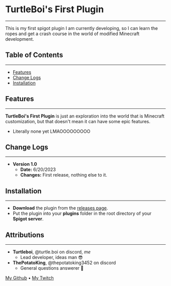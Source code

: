 # TurtleBoi's First Plugin
___
This is my first spigot plugin I am currently developing, so I can learn the ropes and get a crash course in the world of modified Minecraft development.

## Table of Contents
___
- [Features](https://github.com/Turtle-Boi/First-Spigot-Plugin#features)
- [Change Logs](https://github.com/Turtle-Boi/First-Spigot-Plugin#change-logs)
- [Installation](https://github.com/Turtle-Boi/First-Spigot-Plugin#installation)

## Features
___
**TurtleBoi's First Plugin** is just an exploration into the world that is Minecraft customization, but that doesn't mean it can have some epic features.
- Literally none yet LMAOOOOOOOOO
## Change Logs
___
- **Version 1.0**
  - **Date:** 6/20/2023
  - **Changes:** First release, nothing else to it.

## Installation
___
- **Download** the plugin from the [releases page](https://github.com/Turtle-Boi/First-Spigot-Plugin/releases).
- Put the plugin into your **plugins** folder in the root directory of your **Spigot server**.

## Attributions
___
- **Turtleboi**, @turtle.boi on discord, *me*
    - Lead developer, ideas man 😎
- **ThePotatoKing**, @thepotatoking3452 on discord
    - General questions answerer 💯


[My Github](https://github.com/Turtle-Boi) • [My Twitch](https://twitch.tv/turtleboi2480) 